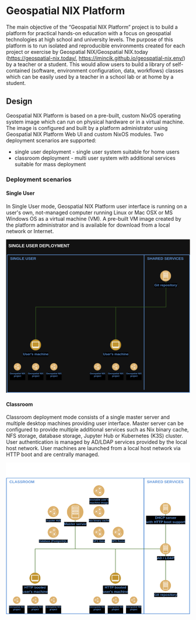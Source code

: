 # Geospatial NIX Platform

The main objective of the “Geospatial NIX Platform” project is to
build a platform for practical hands-on education with a focus on
geospatial technologies at high school and university levels. The
purpose of this platform is to run isolated and reproducible
environments created for each project or exercise by Geospatial
NIX/Geospatial NIX.today (https://geospatial-nix.today/,
https://imincik.github.io/geospatial-nix.env/) by a teacher or a
student. This would allow users to build a library of self-contained
(software, environment configuration, data, workflows) classes which
can be easily used by a teacher in a school lab or at home by a
student.

## Design

Geospatial NIX Platform is based on a pre-built, custom NixOS
operating system image which can run on physical hardware or in a
virtual machine. The image is configured and built by a platform
administrator using Geospatial NIX Platform Web UI and custom NixOS
modules. Two deployment scenarios are supported:

- single user deployment - single user system suitable for home users
- classroom deployment - multi user system with additional services suitable for mass deployment

### Deployment scenarios 

#### Single User

In Single User mode, Geospatial NIX Platform user interface is running
on a user's own, not-managed computer running Linux or Mac OSX or MS
Windows OS as a virtual machine (VM). A pre-built VM image created by
the platform administrator and is available for download from a local
network or Internet.

![Single User Deployment](./figures/deployment-single-user.png)

#### Classroom

Classroom deployment mode consists of a single master server and
multiple desktop machines providing user interface. Master server can
be configured to provide multiple additional services such as Nix
binary cache, NFS storage, database storage, Jupyter Hub or Kubernetes
(K3S) cluster. User authentication is managed by AD/LDAP services
provided by the local host network. User machines are launched from a
local host network via HTTP boot and are centrally managed.

![Classroom Deployment](./figures/deployment-classroom.png)
